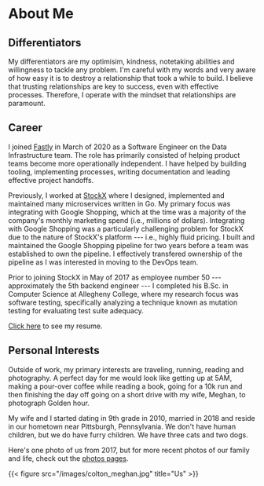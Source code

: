 # About Me

## Differentiators

My differentiators are my optimisim, kindness, notetaking abilities and willingness
to tackle any problem. I'm careful with my words and very aware of how easy it
is to destroy a relationship that took a while to build. I believe that trusting
relationships are key to success, even with effective processes. Therefore, I
operate with the mindset that relationships are paramount.

## Career

I joined [Fastly](https://www.fastly.com/) in March of 2020 as a
Software Engineer on the Data Infrastructure team. The role has primarily consisted
of helping product teams become more operationally independent. I have helped
by building tooling, implementing processes, writing documentation and leading
effective project handoffs.

Previously, I worked at [StockX](https://stockx.com/)
where I designed, implemented and maintained many microservices written in Go.
My primary focus was integrating with Google Shopping, which at the time was
a majority of the company's monthly marketing spend (i.e., millions of dollars).
Integrating with Google Shopping was a particularly challenging problem for StockX
due to the nature of StockX's platform --- i.e., highly fluid pricing.
I built and maintained the Google Shopping pipeline for two years before a team
was established to own the pipeline. I effectively transfered ownership of
the pipeline as I was interested in moving to the DevOps team.

Prior to joining StockX in May of 2017 as employee number 50 --- approximately
the 5th backend engineer --- I completed his B.Sc. in Computer Science at
Allegheny College, where my research focus was software testing, specifically
analyzing a technique known as mutation testing for evaluating test suite adequacy.

[Click here](https://docs.google.com/document/d/1PL18wCHQJ7qTU1ELkKPtRENsa3c01_z4WfptpMwbJsk/edit?usp=sharing)
to see my resume.

## Personal Interests

Outside of work, my primary interests are traveling, running, reading
and photography. A perfect day for me would look like getting up at 5AM, making
a pour-over coffee while reading a book, going for a 10k run and then finishing
the day off going on a short drive with my wife, Meghan, to photograph Golden hour.

My wife and I started dating in 9th grade in 2010, married in 2018 and reside
in our hometown near Pittsburgh, Pennsylvania. We don't have human children, but
we do have furry children. We have three cats and two dogs.

Here's one photo of us from 2017, but for more recent photos of our family and
life, check out the [photos pages](/photos).

{{< figure src="/images/colton_meghan.jpg" title="Us" >}}
